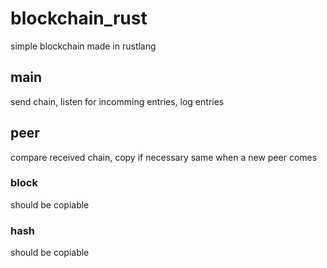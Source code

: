 # blockchain_rust
simple blockchain made in rustlang

## main
send chain, listen for incomming entries, log entries

## peer
compare received chain, copy if necessary
same when a new peer comes

### block
should be copiable

### hash
should be copiable
